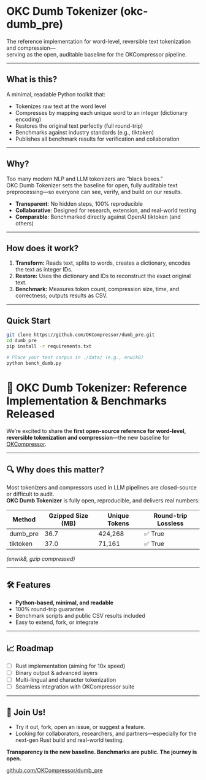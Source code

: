 # OKC Dumb Tokenizer (okc-dumb_pre)

The reference implementation for word-level, reversible text tokenization and compression—  
serving as the open, auditable baseline for the OKCompressor pipeline.

---

## What is this?

A minimal, readable Python toolkit that:
- Tokenizes raw text at the word level
- Compresses by mapping each unique word to an integer (dictionary encoding)
- Restores the original text perfectly (full round-trip)
- Benchmarks against industry standards (e.g., tiktoken)
- Publishes all benchmark results for verification and collaboration

---

## Why?

Too many modern NLP and LLM tokenizers are “black boxes.”  
OKC Dumb Tokenizer sets the baseline for open, fully auditable text preprocessing—so everyone can see, verify, and build on our results.

- **Transparent**: No hidden steps, 100% reproducible
- **Collaborative**: Designed for research, extension, and real-world testing
- **Comparable**: Benchmarked directly against OpenAI tiktoken (and others)

---

## How does it work?

1. **Transform:** Reads text, splits to words, creates a dictionary, encodes the text as integer IDs.
2. **Restore:** Uses the dictionary and IDs to reconstruct the exact original text.
3. **Benchmark:** Measures token count, compression size, time, and correctness; outputs results as CSV.

---

## Quick Start

```bash
git clone https://github.com/OKCompressor/dumb_pre.git
cd dumb_pre
pip install -r requirements.txt

# Place your test corpus in ./data/ (e.g., enwik8)
python bench_dumb.py


```

# 🚀 OKC Dumb Tokenizer: Reference Implementation & Benchmarks Released

We’re excited to share the **first open-source reference for word-level, reversible tokenization and compression**—the new baseline for [OKCompressor](https://github.com/OKCompressor).

---

## 🔍 Why does this matter?

Most tokenizers and compressors used in LLM pipelines are closed-source or difficult to audit.  
**OKC Dumb Tokenizer** is fully open, reproducible, and delivers real numbers:

| Method     | Gzipped Size (MB) | Unique Tokens | Round-trip Lossless |
|------------|-------------------|---------------|---------------------|
| dumb_pre   | 36.7              | 424,268       | ✅ True             |
| tiktoken   | 37.0              | 71,161        | ✅ True             |

*(enwik8, gzip compressed)*

---

## 🛠️ Features

- **Python-based, minimal, and readable**
- 100% round-trip guarantee
- Benchmark scripts and public CSV results included
- Easy to extend, fork, or integrate

---

## 📈 Roadmap

- [ ] Rust implementation (aiming for 10x speed)
- [ ] Binary output & advanced layers
- [ ] Multi-lingual and character tokenization
- [ ] Seamless integration with OKCompressor suite

---

## 🤝 Join Us!

- Try it out, fork, open an issue, or suggest a feature.
- Looking for collaborators, researchers, and partners—especially for the next-gen Rust build and real-world testing.

**Transparency is the new baseline. Benchmarks are public. The journey is open.**

[github.com/OKCompressor/dumb_pre](https://github.com/OKCompressor/dumb_pre)

